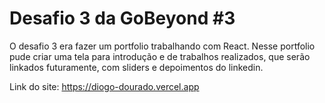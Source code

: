 # Desafio 3 da GoBeyond #3

O desafio 3 era fazer um portfolio trabalhando com React. Nesse portfolio pude criar uma tela para introdução e de trabalhos realizados, que serão linkados futuramente, com sliders e depoimentos do linkedin.

Link do site:
https://diogo-dourado.vercel.app


